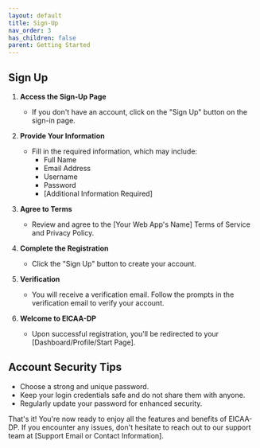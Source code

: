 ```yaml
---
layout: default
title: Sign-Up
nav_order: 3
has_children: false
parent: Getting Started
---
```

## Sign Up

1. **Access the Sign-Up Page**

   - If you don't have an account, click on the "Sign Up" button on the sign-in page.
2. **Provide Your Information**

   - Fill in the required information, which may include:
     - Full Name
     - Email Address
     - Username
     - Password
     - [Additional Information Required]
3. **Agree to Terms**

   - Review and agree to the [Your Web App's Name] Terms of Service and Privacy Policy.
4. **Complete the Registration**

   - Click the "Sign Up" button to create your account.
5. **Verification**

   - You will receive a verification email. Follow the prompts in the verification email to verify your account.
6. **Welcome to EICAA-DP**

   - Upon successful registration, you'll be redirected to your [Dashboard/Profile/Start Page].

## Account Security Tips

- Choose a strong and unique password.
- Keep your login credentials safe and do not share them with anyone.
- Regularly update your password for enhanced security.

That's it! You're now ready to enjoy all the features and benefits of EICAA-DP. If you encounter any issues, don't hesitate to reach out to our support team at [Support Email or Contact Information].
